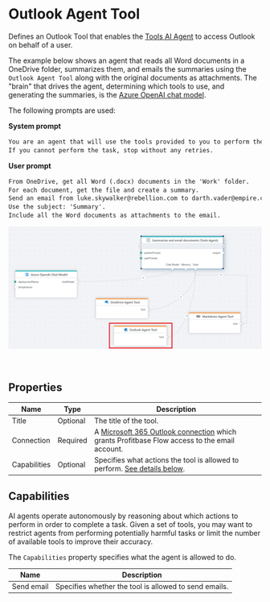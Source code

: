 # Outlook Agent Tool

Defines an Outlook Tool that enables the [Tools AI Agent](../agents/tools-ai-agent.md) to access Outlook on behalf of a user.

The example below shows an agent that reads all Word documents in a OneDrive folder, summarizes them, and emails the summaries using the `Outlook Agent Tool` along with the original documents as attachments. The "brain" that drives the agent, determining which tools to use, and generating the summaries, is the [Azure OpenAI chat model](../azure-openai/agent-chat-model.md).  
  
The following prompts are used:  

**System prompt**  
```txt
You are an agent that will use the tools provided to you to perform the tasks requested by the user.  
If you cannot perform the task, stop without any retries.
```

**User prompt**  
```txt
From OneDrive, get all Word (.docx) documents in the 'Work' folder.
For each document, get the file and create a summary.
Send an email from luke.skywalker@rebellion.com to darth.vader@empire.com that contains all the summaries.  
Use the subject: 'Summary'.
Include all the Word documents as attachments to the email.
```

![img](/images/flow/outlook-agent-tool.png)

<br/>

## Properties

| Name             | Type      |Description                                             |
|------------------|-----------|--------------------------------------------------------|
| Title            | Optional  | The title of the tool.                                 |
| Connection    | Required | A [Microsoft 365 Outlook connection](./outlook-connection.md) which grants Profitbase Flow access to the email account. |
| Capabilities     | Optional | Specifies what actions the tool is allowed to perform. [See details below](#capabilities). |


## Capabilities

AI agents operate autonomously by reasoning about which actions to perform in order to complete a task. Given a set of tools, you may want to restrict agents from performing potentially harmful tasks or limit the number of available tools to improve their accuracy.  

The `Capabilities` property specifies what the agent is allowed to do.

| Name                    | Description                              |
|-------------------------|------------------------------------------|
| Send email              | Specifies whether the tool is allowed to send emails. |
